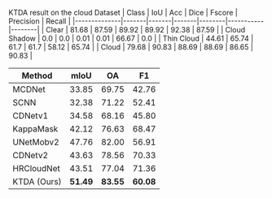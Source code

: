 KTDA result on the cloud Dataset
| Class         | IoU   | Acc   | Dice  | Fscore | Precision | Recall |
|--------------|-------|-------|-------|--------|-----------|--------|
| Clear        | 81.68 | 87.59 | 89.92 | 89.92  | 92.38     | 87.59  |
| Cloud Shadow | 0.0   | 0.0   | 0.01  | 0.01   | 66.67     | 0.0    |
| Thin Cloud   | 44.61 | 65.74 | 61.7  | 61.7   | 58.12     | 65.74  |
| Cloud        | 79.68 | 90.83 | 88.69 | 88.69  | 86.65     | 90.83  |

| Method            | mIoU | OA | F1 |
|-------------------|----------------|--------------|--------------|
| MCDNet | 33.85         | 69.75        | 42.76        |
| SCNN   | 32.38         | 71.22        | 52.41        |
| CDNetv1 | 34.58         | 68.16        | 45.80        |
| KappaMask | 42.12         | 76.63        | 68.47        |
| UNetMobv2 | 47.76         | 82.00        | 56.91        |
| CDNetv2 | 43.63         | 78.56        | 70.33        |
| HRCloudNet | 43.51         | 77.04        | 71.36        |
| KTDA (Ours)             | **51.49**      | **83.55**     | **60.08**     |
